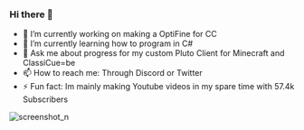 ### Hi there 👋

- 🔭 I’m currently working on making a OptiFine for CC
- 🌱 I’m currently learning how to program in C#
- 💬 Ask me about progress for my custom Pluto Client for Minecraft and ClassiCue=be
- 📫 How to reach me: Through Discord or Twitter
- ⚡ Fun fact: Im mainly making Youtube videos in my spare time with 57.4k Subscribers

![screenshot_n](https://i.ibb.co/MkJxFmD/megaowo.jpg)
